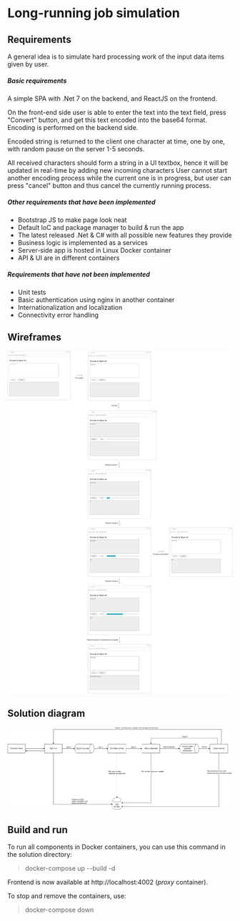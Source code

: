 ﻿# Long-running job simulation

## Requirements

A general idea is to simulate hard processing work of the input data items given by user.

##### Basic requirements

A simple SPA with .Net 7 on the backend, and ReactJS on the frontend.

On the front-end side user is able to enter the text into the text field, press "Convert" button, and get this text encoded into the base64 format. Encoding is performed on the backend side. 

Encoded string is returned to the client one character at time, one by one, with random pause on the server 1-5 seconds.

All received characters should form a string in a UI textbox, hence it will be updated in real-time by adding new incoming characters
User cannot start another encoding process while the current one is in progress, but user can press "cancel" button and thus cancel the currently running process.

##### Other requirements that have been implemented
 
- Bootstrap JS to make page look neat
- Default IoC and package manager to build & run the app
- The latest released .Net & C# with all possible new features they provide
- Business logic is implemented as a services
- Server-side app is hosted in Linux Docker container
- API & UI are in different containers

##### Requirements that have _not_ been implemented

- Unit tests
- Basic authentication using nginx in another container
- Internationalization and localization
- Connectivity error handling

## Wireframes

![Hard processing simulator UI](https://github.com/mklimkovich/HardProcessingSimulator/blob/develop/docs/Documentation-Wireframes.jpg "Hard processing simulator UI")

## Solution diagram

![Solution diagram](https://github.com/mklimkovich/HardProcessingSimulator/blob/develop/docs/Documentation-Architecture.jpg "Hard processing simulator solution diagram")

## Build and run

To run all components in Docker containers, you can use this command in the solution directory:

>docker-compose up --build -d

Frontend is now available at http://localhost:4002 (_proxy_ container).

To stop and remove the containers, use:

>docker-compose down
